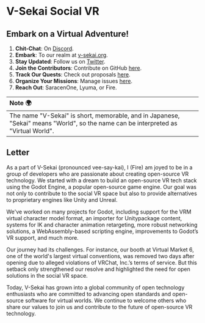 # V-Sekai Social VR

## Embark on a Virtual Adventure!

1. **Chit-Chat**: On [Discord](https://discord.gg/7BQDHesck8).
2. **Embark**: To our realm at [v-sekai.org](https://v-sekai.org).
3. **Stay Updated**: Follow us on [Twitter](https://twitter.com/VSekaiOfficial).
4. **Join the Contributors**: Contribute on GitHub [here](https://github.com/V-Sekai).
5. **Track Our Quests**: Check out proposals [here](https://github.com/V-Sekai/manuals/issues).
6. **Organize Your Missions**: Manage issues [here](https://github.com/V-Sekai/v-sekai-game/issues).
7. **Reach Out**: SaracenOne, Lyuma, or Fire.

| Note 🌍                                                                                                                                                                                                                                                                              |
| :----------------------------------------------------------------------------------------------------------------------------------------------------------------------------------------------------------------------------------------------------------------------------------- |
| The name "V-Sekai" is short, memorable, and in Japanese, "Sekai" means "World", so the name can be interpreted as "Virtual World".|

## Letter

As a part of V-Sekai (pronounced vee-say-kai), I (Fire) am joyed to be in a group of developers who are passionate about creating open-source VR technology. We started with a dream to build an open-source VR tech stack using the Godot Engine, a popular open-source game engine. Our goal was not only to contribute to the social VR space but also to provide alternatives to proprietary engines like Unity and Unreal.

We've worked on many projects for Godot, including support for the VRM virtual character model format, an importer for Unitypackage content, systems for IK and character animation retargeting, more robust networking solutions, a WebAssembly-based scripting engine, improvements to Godot’s VR support, and much more.

Our journey had its challenges. For instance, our booth at Virtual Market 6, one of the world's largest virtual conventions, was removed two days after opening due to alleged violations of VRChat, Inc.’s terms of service. But this setback only strengthened our resolve and highlighted the need for open solutions in the social VR space.

Today, V-Sekai has grown into a global community of open technology enthusiasts who are committed to advancing open standards and open-source software for virtual worlds. We continue to welcome others who share our values to join us and contribute to the future of open-source VR technology.

